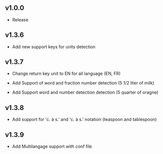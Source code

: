 ## v1.0.0

- Release

## v1.3.6

- Add new support keys for units detection

## v1.3.7

- Change return key unit to EN for all language (EN, FR)

- Add Support of word and fraction number detection (5 1/2 liter of milk)

- Add Support word and number detection detection (5 quarter of oragne)

## v1.3.8

- Add support for 'c. à s.' and 'c. à s.' notation (teaspoon and tablespoon)


## v1.3.9

- Add Multilangage support with conf file